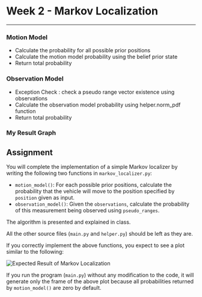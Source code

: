 # Week 2 - Markov Localization

---
### Motion Model
* Calculate the probability for all possible prior positions
* Calculate the motion model probability using the belief prior state
* Return total probability

### Observation Model
* Exception Check : check a pseudo range vector existence using observations
* Calculate the observation model probability using helper.norm_pdf function
* Return total probability

### My Result Graph
[//]: # (Image References)
[plot]: .result_graph/result.gif

## Assignment

You will complete the implementation of a simple Markov localizer by writing the following two functions in `markov_localizer.py`:

* `motion_model()`: For each possible prior positions, calculate the probability that the vehicle will move to the position specified by `position` given as input.
* `observation_model()`: Given the `observations`, calculate the probability of this measurement being observed using `pseudo_ranges`.

The algorithm is presented and explained in class.

All the other source files (`main.py` and `helper.py`) should be left as they are.

If you correctly implement the above functions, you expect to see a plot similar to the following:

![Expected Result of Markov Localization][plot]

If you run the program (`main.py`) without any modification to the code, it will generate only the frame of the above plot because all probabilities returned by `motion_model()` are zero by default.
